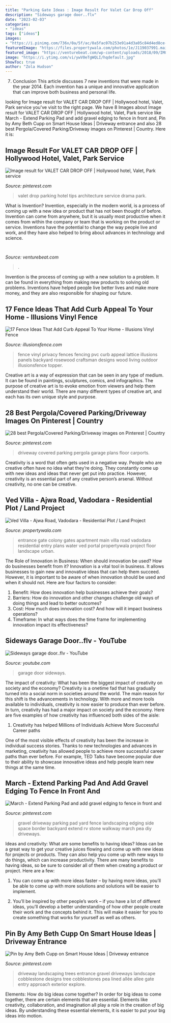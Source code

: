 ```yaml
---
title: "Parking Gate Ideas : Image Result For Valet Car Drop Off"
description: "Sideways garage door..flv"
date: "2023-02-03"
categories:
- "ideas"
tags: ["ideas"]
images:
- "https://i.pinimg.com/736x/0a/5f/ac/0a5fac07b253e91a4d3a05c84d4ed8ce--driveway-landscaping-driveway-entrance.jpg"
featuredImage: "https://files.propertywala.com/photos/1e/J119037991.main-entrance.61214l.jpg"
featured_image: "https://venturebeat.com/wp-content/uploads/2018/09/IMG_20180903_102034.jpg?w=800"
image: "https://i.ytimg.com/vi/ywV0eTgWQLI/hqdefault.jpg"
ShowToc: true
author: "Zola Hudson"
---
```



7. Conclusion
This article discusses 7 new inventions that were made in the year 2014. Each invention has a unique and innovative application that can improve both business and personal life.

	

		
looking for Image result for VALET CAR DROP OFF | Hollywood hotel, Valet, Park service you've visit to the right page. We have 8 Images about Image result for VALET CAR DROP OFF | Hollywood hotel, Valet, Park service like March - Extend Parking Pad and add gravel edging to fence in front and, Pin by Amy Beth Cupp on Smart House Ideas | Driveway entrance and also 28 best Pergola/Covered Parking/Driveway images on Pinterest | Country. Here it is:
		
    
## Image Result For VALET CAR DROP OFF | Hollywood Hotel, Valet, Park Service

<img loading=lazy src="https://i.pinimg.com/originals/7c/7a/02/7c7a025f5e5fba337c4195d944fb12ff.jpg" onerror="this.onerror=null;this.src='https://tse4.mm.bing.net/th?id=OIP.T25iXCkZdTiAwWPzeYq3_QHaEK&amp;pid=15.1';" alt="Image result for VALET CAR DROP OFF | Hollywood hotel, Valet, Park service">

_Source: pinterest.com_

>valet drop parking hotel tips architecture service drama park. 

	

What is Invention?
Invention, especially in the modern world, is a process of coming up with a new idea or product that has not been thought of before. Invention can come from anywhere, but it is usually most productive when it comes from within the company or team that is working on the product or service. Inventions have the potential to change the way people live and work, and they have also helped to bring about advances in technology and science.

    
## 

<img loading=lazy src="https://venturebeat.com/wp-content/uploads/2018/09/IMG_20180903_102034.jpg?w=800" onerror="this.onerror=null;this.src='https://tse2.mm.bing.net/th?id=OIP.nNiGKA4hmFZJMbo95pvDlQHaFj&amp;pid=15.1';" alt="">

_Source: venturebeat.com_

>. 

	

Invention is the process of coming up with a new solution to a problem. It can be found in everything from making new products to solving old problems. Inventions have helped people live better lives and make more money, and they are also responsible for shaping our future.

    
## 17 Fence Ideas That Add Curb Appeal To Your Home - Illusions Vinyl Fence

<img loading=lazy src="https://illusionsfence.com/wp-content/uploads/2017/03/Two-Color-PVC-Vinyl-Fence-From-Illusions-Fence.jpg" onerror="this.onerror=null;this.src='https://tse2.mm.bing.net/th?id=OIP.VN-0muKiV-dJ1ziHCoPcLgHaLG&amp;pid=15.1';" alt="17 Fence Ideas That Add Curb Appeal To Your Home - Illusions Vinyl Fence">

_Source: illusionsfence.com_

>fence vinyl privacy fences fencing pvc curb appeal lattice illusions panels backyard rosewood craftsman designs wood living outdoor illusionsfence topper. 

	

Creative art is a way of expression that can be seen in any type of medium. It can be found in paintings, sculptures, comics, and infographics. The purpose of creative art is to evoke emotion from viewers and help them understand their world. There are many different types of creative art, and each has its own unique style and purpose.

    
## 28 Best Pergola/Covered Parking/Driveway Images On Pinterest | Country

<img loading=lazy src="https://i.pinimg.com/736x/d0/ef/4b/d0ef4b27ab05f09e46d9283800bc297d--garage-plans-garage-ideas.jpg" onerror="this.onerror=null;this.src='https://tse2.mm.bing.net/th?id=OIP.eZiz7_UBDhELEKbv-HCgNwHaEK&amp;pid=15.1';" alt="28 best Pergola/Covered Parking/Driveway images on Pinterest | Country">

_Source: pinterest.com_

>driveway covered parking pergola garage plans floor carports. 

	

Creativity is a word that often gets used in a negative way. People who are creative often have no idea what they’re doing. They constantly come up with new ideas and ideas that never get put into practice. However, creativity is an essential part of any creative person’s arsenal. Without creativity, no one can be creative.

    
## Ved Villa - Ajwa Road, Vadodara - Residential Plot / Land Project

<img loading=lazy src="https://files.propertywala.com/photos/1e/J119037991.main-entrance.61214l.jpg" onerror="this.onerror=null;this.src='https://tse4.mm.bing.net/th?id=OIP.1zrqD34cTkXSSMQGbT1ebgHaE7&amp;pid=15.1';" alt="Ved Villa - Ajwa Road, Vadodara - Residential Plot / Land Project">

_Source: propertywala.com_

>entrance gate colony gates apartment main villa road vadodara residential entry plans water ved portal propertywala project floor landscape urban. 

	

The Role of Innovation in Business: When should innovation be used? How do businesses benefit from it?
Innovation is a vital tool in business. It allows businesses to gain new and innovative ideas that can help them succeed. However, it is important to be aware of when innovation should be used and when it should not. Here are four factors to consider:
1. Benefit: How does innovation help businesses achieve their goals?
2. Barriers: How do innovation and other changes challenge old ways of doing things and lead to better outcomes?
3. Cost: How much does innovation cost? And how will it impact business operations? 
4. Timeframe: In what ways does the time frame for implementing innovation impact its effectiveness?

    
## Sideways Garage Door..flv - YouTube

<img loading=lazy src="https://i.ytimg.com/vi/ywV0eTgWQLI/hqdefault.jpg" onerror="this.onerror=null;this.src='https://tse2.mm.bing.net/th?id=OIP.tVzIDoptT344B-MS5YaXeAHaFj&amp;pid=15.1';" alt="Sideways garage door..flv - YouTube">

_Source: youtube.com_

>garage door sideways. 

	

The impact of creativity: What has been the biggest impact of creativity on society and the economy?
Creativity is a onetime fad that has gradually turned into a social norm in societies around the world. The main reason for this shift is the advancements in technology. With more and more tools available to individuals, creativity is now easier to produce than ever before. In turn, creativity has had a major impact on society and the economy. Here are five examples of how creativity has influenced both sides of the aisle:
1) Creativity has helped Millions of Individuals Achieve More Successful Career paths

One of the most visible effects of creativity has been the increase in individual success stories. Thanks to new technologies and advances in marketing, creativity has allowed people to achieve more successful career paths than ever before. For example, TED Talks have become popular due to their ability to showcase innovative ideas and help people learn new things at the same time.

    
## March - Extend Parking Pad And Add Gravel Edging To Fence In Front And

<img loading=lazy src="https://s-media-cache-ak0.pinimg.com/736x/9b/a9/e7/9ba9e72efaca45812a44981e16c236c8.jpg" onerror="this.onerror=null;this.src='https://tse2.mm.bing.net/th?id=OIP.127902nPgM_Py9lUKYY3gAHaJ4&amp;pid=15.1';" alt="March - Extend Parking Pad and add gravel edging to fence in front and">

_Source: pinterest.com_

>gravel driveway parking pad yard fence landscaping edging side space border backyard extend rv stone walkway march pea diy driveways. 

	

Ideas and creativity: What are some benefits to having ideas?
Ideas can be a great way to get your creative juices flowing and come up with new ideas for projects or products. They can also help you come up with new ways to do things, which can increase productivity. There are many benefits to having ideas, so be sure to consider all of them when creating a product or project. Here are a few: 
1. You can come up with more ideas faster – by having more ideas, you’ll be able to come up with more solutions and solutions will be easier to implement.

2. You’ll be inspired by other people’s work – if you have a lot of different ideas, you’ll develop a better understanding of how other people create their work and the concepts behind it. This will make it easier for you to create something that works for yourself as well as others.

    
## Pin By Amy Beth Cupp On Smart House Ideas | Driveway Entrance

<img loading=lazy src="https://i.pinimg.com/736x/0a/5f/ac/0a5fac07b253e91a4d3a05c84d4ed8ce--driveway-landscaping-driveway-entrance.jpg" onerror="this.onerror=null;this.src='https://tse1.mm.bing.net/th?id=OIP.gjjx3b2uc9jMNka2gQjargHaHa&amp;pid=15.1';" alt="Pin by Amy Beth Cupp on Smart House Ideas | Driveway entrance">

_Source: pinterest.com_

>driveway landscaping trees entrance gravel driveways landscape cobblestone designs tree cobblestones pea lined allée allee gate entry approach exterior explore. 

	

Elements: How do big ideas come together?
In order for big ideas to come together, there are certain elements that are essential. Elements like creativity, collaboration, and imagination all play a role in the creation of big ideas. By understanding these essential elements, it is easier to put your big ideas into motion.

